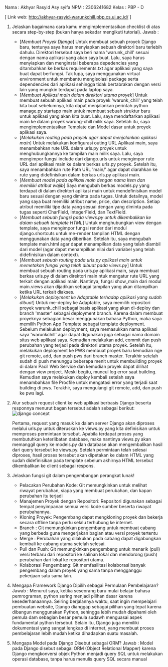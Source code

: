 Nama    : Akhyar Rasyid Asy syifa
NPM     : 2306241682
Kelas   : PBP - D

[ Link web: http://akhyar-rasyid-warunkchill.pbp.cs.ui.ac.id/ ]

1. Jelaskan bagaimana cara kamu mengimplementasikan checklist di atas secara step-by-step (bukan hanya sekadar mengikuti tutorial).
    Jawab : 
    - [*Membuat Proyek Django*]
    Untuk membuat sebuah proyek Django baru, tentunya saya harus menyiapkan sebuah direktori baru terlebih dahulu. Direktori tersebut saya beri nama 'warunk_chill' sesuai dengan nama aplikasi yang akan saya buat. Lalu, saya harus menyiapkan dan menginstal beberapa depedencies yang ditambahkan ke berkas requirements.txt agar aplikasi yang saya buat dapat berfungsi. Tak lupa, saya menggunakan virtual environment untuk membantu mengisolasi package serta dependencies dari aplikasi sehingga tidak bertabrakan dengan versi lain yang mungkin terdapat pada laptop saya.
    - [*Membuat Aplikasi main dalam direktori utama proyek*]
    Untuk membuat sebuah aplikasi main pada proyek 'warunk_chill' yang telah kita buat sebelumnya, kita dapat menjalankan perintah python manage.py startapp main untuk membuat sebuah struktur baru untuk aplikasi yang akan kita buat. Lalu, saya mendaftarkan aplikasi main ke dalam proyek warung-chill milik saya. Setelah itu, saya mengimplementasikan Template dan Model dasar untuk proyek aplikasi saya.
    - [*Melakukan routing pada proyek agar dapat menjalankan aplikasi main*]
    Untuk melakukan konfigurasi outing URL Aplikasi main, saya menambahkan rute URL dalam urls.py proyek untuk menghubungkannya ke tampilan main milik saya. Lalu, saya mengimpor fungsi include dari django.urls untuk mengimpor rute URL dari aplikasi main ke dalam berkas urls.py proyek. Setelah itu, saya menambahkan rute Path URL 'main/' agar dapat diarahkan ke rute yang didefinisikan dalam berkas urls.py aplikasi main.
    - [*Membuat model pada aplikasi main dengan nama Item dan memiliki atribut wajib*]
    Saya mengubah berkas models.py yang terdapat di dalam direktori aplikasi main untuk mendefinisikan model baru sesuai dengan yang diminta pada tugas. Untuk detailnya, model yang saya buat memiliki atribut name, price, dan description. Setiap atribut memiliki tipe data yang sesuai dengan yang diminta pada tugas seperti CharField, IntegerField, dan TextField.
    - [*Membuat sebuah fungsi pada views.py untuk dikembalikan ke dalam sebuah template HTML*]
    Untuk menghubungkan view dengan template, saya mengimpor fungsi render dari modul django.shortcuts untuk me-render tampilan HTML dengan menggunakan data yang diberikan. Setelah itu, saya mengubah template main.html agar dapat menampilkan data yang telah diambil dari model (agar dapat menampilkan nilai dari variabel yang telah didefinisikan dalam context).
    - [*Membuat sebuah routing pada urls.py aplikasi main untuk memetakan fungsi yang telah dibuat pada views.py*]
    Untuk membuat sebuah routing pada urls.py aplikasi main, saya membuat berkas urls.py di dalam direktori main ntuk mengatur rute URL yang terkait dengan aplikasi main. Nantinya, fungsi show_main dari modul main.views akan dijadikan sebagai tampilan yang akan ditampilkan ketika URL terkait diakses.
    - [*Melakukan deployment ke Adaptable terhadap aplikasi yang sudah dibuat*]
    Untuk me-deploy ke Adaptable, saya memilih repositori proyek warunk_chill sebagai basis aplikasi yang akan di-deploy dan branch 'master' sebagai deployment branch. Karena dalam membuat proyeknya sebagian besar menggunakan bahasa Python, maka saya memilih Python App Template sebagai template deployment. Sebelum melakukan deployment, saya memasukkan nama aplikasi saya 'warunkchill' agar dapat digunakan juga sebagai nama domain situs web aplikasi saya.  Kemudian melakukan add, commit dan push perubahan yang terjadi pada direktori utama proyek. Setelah itu, melakukan deployment ke PWS membuat proyek baru kemudian nge git remote, add, dan push pws dari branch master. Terakhir setelah sudah di push menunggu beberapa menit untuk membuilding proyek di dalam Pacil Web Service dan kemudian proyek dapat dilihat dengan view project. Meski begitu, muncul log error saat building. Kemudian saya melakukan deploy kembali setelah saya menambahkan file Procfile untuk mengatasi error yang terjadi saat building di pws. Terakhir, saya mengulangi git remote, add, dan push ke pws lagi.

2. Alur sebuah request client ke web aplikasi berbasis Django beserta responnya menurut bagan tersebut adalah sebagai berikut:
![django concept](https://github.com/user-attachments/assets/aa57dc9a-f895-4e94-abcf-d18b40a71a9f)
    
    Pertama, request yang masuk ke dalam server Django akan diproses melalui urls.py untuk diteruskan ke views.py yang kita definisikan untuk memproses permintaan tersebut.
    Apabila terdapat proses yang membutuhkan keterlibatan database, maka nantinya views.py akan memanggil query ke models.py dan database akan mengembalikan hasil dari query tersebut ke views.py.
    Setelah permintaan telah selesai diproses, hasil proses tersebut akan dipetakan ke dalam HTML yang sudah didefinisikan pada template sebelum akhirnya HTML tersebut dikembalikan ke client sebagai respons.

3. Jelaskan fungsi git dalam pengembangan perangkat lunak!
    - Pelacakan Perubahan Kode: Git memungkinkan untuk melihat riwayat perubahan, siapa yang membuat perubahan, dan kapan perubahan itu terjadi
    - Manajemen Proyek dengan Repositori: Repositori digunakan sebagai tempat penyimpanan semua versi kode sumber beserta riwayat perubahannya.
    - Kloning Proyek: Pengembang dapat mengkloning proyek dan bekerja secara offline tanpa perlu selalu terhubung ke internet.
    - Branch : Git memungkinkan pengembang untuk membuat cabang yang berbeda guna mengerjakan bagian atau versi proyek tertentu
    - Merge : Perubahan yang dilakukan pada cabang dapat digabungkan kembali ke cabang utama setelah selesai.
    - Pull dan Push: Git memungkinkan pengembang untuk menarik (pull) versi terbaru dari repositori ke salinan lokal dan mendorong (push) perubahan dari lokal ke
      repositori utama.
    - Kolaborasi Pengembang: Git memfasilitasi kolaborasi banyak pengembang dalam proyek yang sama tanpa mengganggu pekerjaan satu sama lain.

4. Mengapa Framework Django Dipilih sebagai Permulaan Pembelajaran? 
    Jawab : Menurut saya, ketika seseorang baru mulai belajar bahasa pemrograman, python sering menjadi pilihan dasar karena kesederhanaannya. Seiring berjalannya waktu, saat ingin mempelajari pembuatan website, Django dianggap sebagai pilihan yang tepat karena dibangun menggunakan Python, sehingga lebih mudah dipahami oleh pemula dam sebagian besar pemula sudawh menguasai aspek fundamental python tersebut. Selain itu, Django juga memiliki dokumentasi yang sangat lengkap di internet, yang membuat proses pembelajaran lebih mudah ketika dihadapkan suatu masalah.

5. Mengapa Model pada Django Disebut sebagai ORM?
    Jawab : Model pada Django disebut sebagai ORM (Object Relational Mapper) karena Django mengkonversi objek Python menjadi query SQL untuk melakukan operasi database, tanpa harus menulis query SQL secara manual

